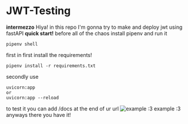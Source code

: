 # JWT-Testing
**intermezzo**
Hiya! in this repo I'm gonna try to make and deploy jwt using fastAPI
**quick start!**
before all of the chaos install pipenv and run it

    pipenv shell

first in first install the requirements!

    pipenv install -r requirements.txt
secondly use

    uvicorn:app 
    or
    uvicorn:app --reload
to test it you can add /docs at the end of ur url
![example :3](https://cdn.discordapp.com/attachments/1102168909462900819/1102340455619895417/image.png)
example :3
anyways there you have it!
